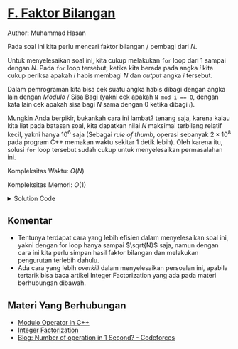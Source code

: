 # [F. Faktor Bilangan](https://tlx.toki.id/courses/basic/chapters/06/problems/F)

Author: Muhammad Hasan

Pada soal ini kita perlu mencari faktor bilangan / pembagi dari $N$.

Untuk menyelesaikan soal ini, kita cukup melakukan `for` loop dari $1$ sampai dengan $N$. Pada `for` loop tersebut, ketika kita berada pada angka $i$ kita cukup periksa apakah $i$ habis membagi $N$ dan *output* angka $i$ tersebut. 

Dalam pemrograman kita bisa cek suatu angka habis dibagi dengan angka lain dengan *Modulo* / Sisa Bagi (yakni cek apakah `N mod i == 0`, dengan kata lain cek apakah sisa bagi $N$ sama dengan $0$ ketika dibagi $i$).

Mungkin Anda berpikir, bukankah cara ini lambat? tenang saja, karena kalau kita liat pada batasan soal, kita dapatkan nilai $N$ maksimal terbilang relatif kecil, yakni hanya $10^6$ saja (Sebagai *rule of thumb*, operasi sebanyak $2 \times 10^8$ pada program C++ memakan waktu sekitar $1$ detik lebih). Oleh karena itu, solusi `for` loop tersebut sudah cukup untuk menyelesaikan permasalahan ini.

Kompleksitas Waktu: $O(N)$

Kompleksitas Memori: $O(1)$

<details>
  <summary>Solution Code</summary>

```c++
#include <bits/stdc++.h>

using namespace std;

int main() {
  ios_base::sync_with_stdio(0);
  cin.tie(0);
  cout.tie(0);

  int n;
  cin >> n;
  for (int i = n; i >= 1; i--) {
    if (n % i == 0) {
      cout << i << '\n';
    }
  }

  return 0;
}
```
</details>

## Komentar
    
- Tentunya terdapat cara yang lebih efisien dalam menyelesaikan soal ini, yakni dengan for loop hanya sampai $\sqrt{N}$ saja, namun dengan cara ini kita perlu simpan hasil faktor bilangan dan melakukan pengurutan terlebih dahulu.
- Ada cara yang lebih *overkill* dalam menyelesaikan persoalan ini, apabila tertarik bisa baca artikel Integer Factorization yang ada pada materi berhubungan dibawah.

## Materi Yang Berhubungan
    
- [Modulo Operator in C++](https://www.geeksforgeeks.org/modulo-operator-in-c-cpp-with-examples/)
- [Integer Factorization](https://cp-algorithms.com/algebra/factorization.html)
- [Blog: Number of operation in 1 Second? - Codeforces](https://codeforces.com/blog/entry/80680)